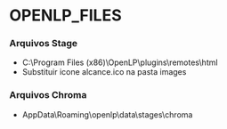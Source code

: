 # OPENLP_FILES

### Arquivos Stage
- C:\Program Files (x86)\OpenLP\plugins\remotes\html
- Substituir icone alcance.ico na pasta images
  
### Arquivos Chroma
- AppData\Roaming\openlp\data\stages\chroma
